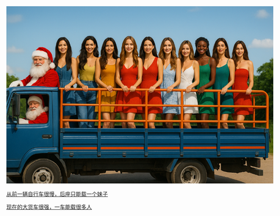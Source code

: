 
<a href="https://www.youtube.com/watch?v=ACVJRLrXLwc&ab_channel=%E8%98%8B%E8%98%8B%E6%BE%8E%E6%BE%8EPINPINPONPON" target="_blank">
  <img src="loveYouAll1111.png" alt="年轻又好看" style="max-width:700px; height:auto;">
</a>

[从前一辆自行车很慢，后座只能载一个妹子](rich.go#L6)

[现在的大货车很强，一车能载很多人](rich.go#L18)